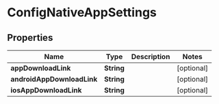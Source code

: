 
# ConfigNativeAppSettings

## Properties
Name | Type | Description | Notes
------------ | ------------- | ------------- | -------------
**appDownloadLink** | **String** |  |  [optional]
**androidAppDownloadLink** | **String** |  |  [optional]
**iosAppDownloadLink** | **String** |  |  [optional]



